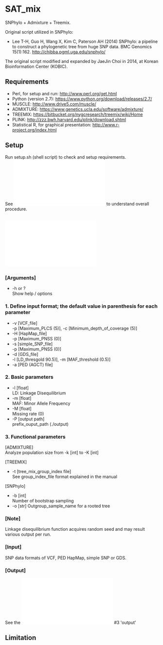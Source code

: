 # SAT_mix
SNPhylo + Admixture + Treemix.  

Original script utilized in SNPhylo:  
* Lee T-H, Guo H, Wang X, Kim C, Paterson AH (2014) SNPhylo: a pipeline to construct a phylogenetic tree from huge SNP data. BMC Genomics 15(1):162. http://chibba.pgml.uga.edu/snphylo/

The original script modified and expanded by JaeJin Choi in 2014, at Korean Bioinformation Center (KOBIC).  

## Requirements  
- Perl, for setup and run: http://www.perl.org/get.html
- Python (version 2.7): https://www.python.org/download/releases/2.7/
- MUSCLE: http://www.drive5.com/muscle/
- ADMIXTURE: https://www.genetics.ucla.edu/software/admixture/
- TREEMIX: https://bitbucket.org/nygcresearch/treemix/wiki/Home
- PLINK: http://zzz.bwh.harvard.edu/plink/download.shtml
- Statistical R, for graphical presentation: http://www.r-project.org/index.html
  
## Setup
Run setup.sh (shell script) to check and setup requirements.  
See ![SAT_mix_manual.pdf](SAT_mix_pack/SAT_mix_manual.pdf) to understand overall procedure.  

## ![SAT_mix.sh](SAT_mix_pack/SAT_mix.sh)
### [Arguments]
* -h or ?  
    Show help / options  

### 1. Define input format; the default value in parenthesis for each parameter
* -v [VCF_file]  
    -p [Maximum_PLCS (5)], -c [Minimum_depth_of_coverage (5)]  
* -H [HapMap_file]  
    -p [Maximum_PNSS (0)]  
* -s [simple_SNP_file]  
    -p [Maximum_PNSS (0)]  
* -d [GDS_file]  
    -l [LD_thresgold 90.5)], -m [MAF_threshold (0.5)]
* -a [PED (AGCT) file]  


### 2. Basic parameters  
* -l [float]  
    LD: Linkage Disequilibrium  
* -m [float]  
    MAF: Minor Allele Frequency
* -M [float]  
    Missing rate (0)  
* -P [output path]  
    prefix_ouput_path (./output)  

### 3. Functional parameters  
[ADMIXTURE]  
Analyze population size from -k [int] to -K [int]  

[TREEMIX]  
* -t [tree_mix_group_index file]  
    See group_index_file format explained in the manual  

[SNPhylo]  
* -b [int]   
    Number of bootstrap sampling  
* -o [str] 
    Outgroup_sample_name for a rooted tree  

### [Note]
Linkage disequilibrium function acquires random seed and may result various output per run.  

### [Input]
SNP data formats of VCF, PED HapMap, simple SNP or GDS.  

### [Output]
See the ![SAT_mix_manual.pdf](SAT_mix_pack/SAT_mix_manual.pdf) #3 'output'

## Limitation


